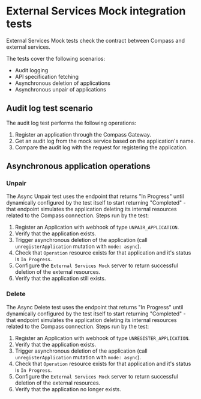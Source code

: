 #  External Services Mock integration tests

External Services Mock tests check the contract between Compass and external services. 

The tests cover the following scenarios:
- Audit logging
- API specification fetching
- Asynchronous deletion of applications
- Asynchronous unpair of applications

## Audit log test scenario

The audit log test performs the following operations:
1. Register an application through the Compass Gateway.
1. Get an audit log from the mock service based on the application's name.
1. Compare the audit log with the request for registering the application.

## Asynchronous application operations
### Unpair
The Async Unpair test uses the endpoint that returns "In Progress" until dynamically configured by the test itself to start returning "Completed" - that endpoint simulates the application deleting its internal resources related to the Compass connection. Steps run by the test:

1. Register an Application with webhook of type `UNPAIR_APPLICATION`.
1. Verify that the application exists.
1. Trigger asynchronous deletion of the application (call `unregisterApplication` mutation with `mode: async`).
1. Check that `Operation` resource exists for that application and it's status is `In Progress`.
1. Configure the `External Services Mock` server to return successful deletion of the external resources.
1. Verify that the application still exists.

### Delete
The Async Delete test uses the endpoint that returns "In Progress" until dynamically configured by the test itself to start returning "Completed" - that endpoint simulates the application deleting its internal resources related to the Compass connection. Steps run by the test:

1. Register an Application with webhook of type `UNREGISTER_APPLICATION`.
1. Verify that the application exists.
1. Trigger asynchronous deletion of the application (call `unregisterApplication` mutation with `mode: async`).
1. Check that `Operation` resource exists for that application and it's status is `In Progress`.
1. Configure the `External Services Mock` server to return successful deletion of the external resources.
1. Verify that the application no longer exists.

